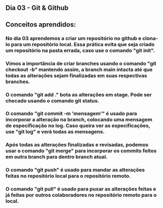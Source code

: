 ## Dia 03 - Git & Github
## Conceitos aprendidos:
### No dia 03 aprendemos a criar um repositório no github e clona-lo para um repositório local. Essa prática evita que seja criado um repositório na pasta errada, caso use o comando "git init".
### Vimos a importância de criar branches usando o comando "git checkout -b" mantendo assim, a branch main intacta até que todas as alterações sejam finalizadas em suas respectivas branches.
### O comando "git add ." bota as alterações em stage. Pode ser checado usando o comando git status.
### O comando "git commit -m 'mensagem'" é usado para incorporar a alteração na branch, colocando uma mensagem de especificação no log. Caso queira ver as especificações, use "git log" e verá todas as mensagens.
### Após todas as alterações finalizadas e revisadas, podemos usar o comando "git merge" para incorporar os commits feitos em outra branch para dentro branch atual. 
### O comando "git push" é usado para mandar as alterações feitas no repositório local para o repositório remoto.
### O comando "git pull" é usado para puxar as alterações feitas e já feitas por outros colaboradores no repositório remoto para o local.
